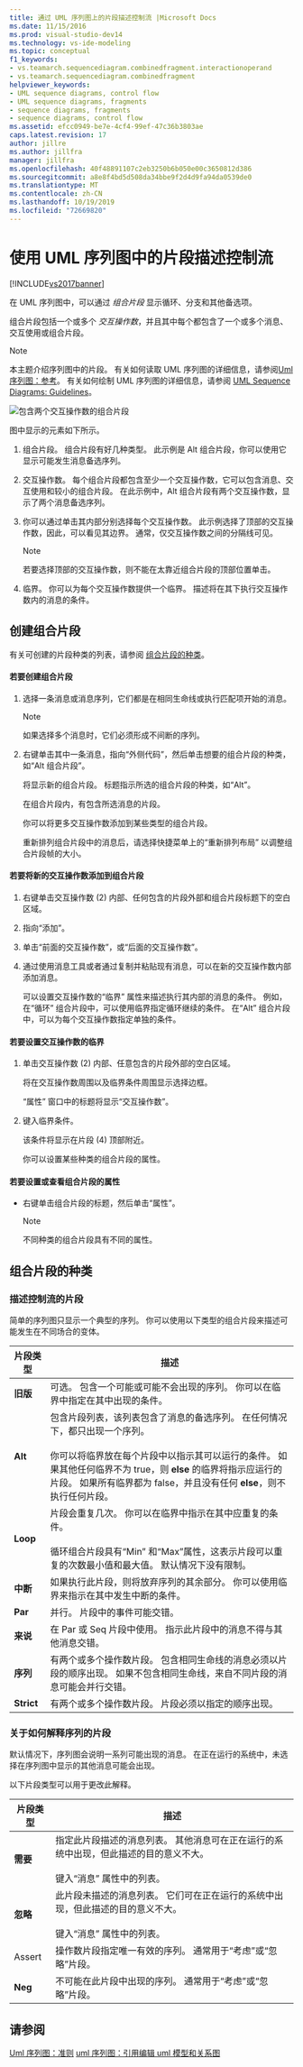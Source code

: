```yaml
---
title: 通过 UML 序列图上的片段描述控制流 |Microsoft Docs
ms.date: 11/15/2016
ms.prod: visual-studio-dev14
ms.technology: vs-ide-modeling
ms.topic: conceptual
f1_keywords:
- vs.teamarch.sequencediagram.combinedfragment.interactionoperand
- vs.teamarch.sequencediagram.combinedfragment
helpviewer_keywords:
- UML sequence diagrams, control flow
- UML sequence diagrams, fragments
- sequence diagrams, fragments
- sequence diagrams, control flow
ms.assetid: efcc0949-be7e-4cf4-99ef-47c36b3803ae
caps.latest.revision: 17
author: jillre
ms.author: jillfra
manager: jillfra
ms.openlocfilehash: 40f48891107c2eb3250b6b050e00c3650812d386
ms.sourcegitcommit: a8e8f4bd5d508da34bbe9f2d4d9fa94da0539de0
ms.translationtype: MT
ms.contentlocale: zh-CN
ms.lasthandoff: 10/19/2019
ms.locfileid: "72669820"
---
```

# <a name="describe-control-flow-with-fragments-on-uml-sequence-diagrams"></a>使用 UML 序列图中的片段描述控制流
[!INCLUDE[vs2017banner](../includes/vs2017banner.md)]

在 UML 序列图中，可以通过 *组合片段* 显示循环、分支和其他备选项。

 组合片段包括一个或多个 *交互操作数*，并且其中每个都包含了一个或多个消息、交互使用或组合片段。

> [!NOTE]
> 本主题介绍序列图中的片段。 有关如何读取 UML 序列图的详细信息，请参阅[Uml 序列图：参考](../modeling/uml-sequence-diagrams-reference.md)。 有关如何绘制 UML 序列图的详细信息，请参阅 [UML Sequence Diagrams: Guidelines](../modeling/uml-sequence-diagrams-guidelines.md)。

 ![包含两个交互操作数的组合片段](../modeling/media/uml-seqfragments.png "UML_SeqFragments")

 图中显示的元素如下所示。

1. 组合片段。 组合片段有好几种类型。 此示例是 Alt 组合片段，你可以使用它显示可能发生消息备选序列。

2. 交互操作数。 每个组合片段都包含至少一个交互操作数，它可以包含消息、交互使用和较小的组合片段。 在此示例中，Alt 组合片段有两个交互操作数，显示了两个消息备选序列。

3. 你可以通过单击其内部分别选择每个交互操作数。 此示例选择了顶部的交互操作数，因此，可以看见其边界。 通常，仅交互操作数之间的分隔线可见。

    > [!NOTE]
    > 若要选择顶部的交互操作数，则不能在太靠近组合片段的顶部位置单击。

4. 临界。 你可以为每个交互操作数提供一个临界。 描述将在其下执行交互操作数内的消息的条件。

## <a name="creating-combined-fragments"></a>创建组合片段
 有关可创建的片段种类的列表，请参阅 [组合片段的种类](#KindsOfFragment)。

#### <a name="to-create-a-combined-fragment"></a>若要创建组合片段

1. 选择一条消息或消息序列，它们都是在相同生命线或执行匹配项开始的消息。

   > [!NOTE]
   > 如果选择多个消息时，它们必须形成不间断的序列。

2. 右键单击其中一条消息，指向“外侧代码”，然后单击想要的组合片段的种类，如“Alt 组合片段”。

    将显示新的组合片段。 标题指示所选的组合片段的种类，如“Alt”。

    在组合片段内，有包含所选消息的片段。

   你可以将更多交互操作数添加到某些类型的组合片段。

   重新排列组合片段中的消息后，请选择快捷菜单上的“重新排列布局” 以调整组合片段帧的大小。

#### <a name="to-add-a-new-interaction-operand-to-a-combined-fragment"></a>若要将新的交互操作数添加到组合片段

1. 右键单击交互操作数 (2) 内部、任何包含的片段外部和组合片段标题下的空白区域。

2. 指向“添加”。

3. 单击“前面的交互操作数”，或“后面的交互操作数”。

4. 通过使用消息工具或者通过复制并粘贴现有消息，可以在新的交互操作数内部添加消息。

   可以设置交互操作数的“临界” 属性来描述执行其内部的消息的条件。 例如，在“循环” 组合片段中，可以使用临界指定循环继续的条件。 在“Alt” 组合片段中，可以为每个交互操作数指定单独的条件。

#### <a name="to-set-the-guard-of-an-interaction-operand"></a>若要设置交互操作数的临界

1. 单击交互操作数 (2) 内部、任意包含的片段外部的空白区域。

    将在交互操作数周围以及临界条件周围显示选择边框。

    “属性” 窗口中的标题将显示“交互操作数”。

2. 键入临界条件。

    该条件将显示在片段 (4) 顶部附近。

   你可以设置某些种类的组合片段的属性。

#### <a name="to-set-or-view-the-properties-of-a-combined-fragment"></a>若要设置或查看组合片段的属性

- 右键单击组合片段的标题，然后单击“属性”。

    > [!NOTE]
    > 不同种类的组合片段具有不同的属性。

## <a name="KindsOfFragment"></a>组合片段的种类

### <a name="fragments-describing-control-flow"></a>描述控制流的片段
 简单的序列图只显示一个典型的序列。 你可以使用以下类型的组合片段来描述可能发生在不同场合的变体。

|片段类型|描述|
|-------------------|-----------------|
|**旧版**|可选。 包含一个可能或可能不会出现的序列。 你可以在临界中指定在其中出现的条件。|
|**Alt**|包含片段列表，该列表包含了消息的备选序列。 在任何情况下，都只出现一个序列。<br /><br /> 你可以将临界放在每个片段中以指示其可以运行的条件。 如果其他任何临界不为 true，则 **else** 的临界将指示应运行的片段。 如果所有临界都为 false，并且没有任何 **else**，则不执行任何片段。|
|**Loop**|片段会重复几次。 你可以在临界中指示在其中应重复的条件。<br /><br /> 循环组合片段具有“Min” 和“Max”属性，这表示片段可以重复的次数最小值和最大值。 默认情况下没有限制。|
|**中断**|如果执行此片段，则将放弃序列的其余部分。 你可以使用临界来指示在其中发生中断的条件。|
|**Par**|并行。 片段中的事件可能交错。|
|**来说**|在 Par 或 Seq 片段中使用。 指示此片段中的消息不得与其他消息交错。|
|**序列**|有两个或多个操作数片段。 包含相同生命线的消息必须以片段的顺序出现。 如果不包含相同生命线，来自不同片段的消息可能会并行交错。|
|**Strict**|有两个或多个操作数片段。 片段必须以指定的顺序出现。|

### <a name="fragments-about-how-to-interpret-the-sequence"></a>关于如何解释序列的片段
 默认情况下，序列图会说明一系列可能出现的消息。 在正在运行的系统中，未选择在序列图中显示的其他消息可能会出现。

 以下片段类型可以用于更改此解释。

|片段类型|描述|
|-------------------|-----------------|
|**需要**|指定此片段描述的消息列表。 其他消息可在正在运行的系统中出现，但此描述的目的意义不大。<br /><br /> 键入“消息” 属性中的列表。|
|**忽略**|此片段未描述的消息列表。 它们可在正在运行的系统中出现，但此描述的目的意义不大。<br /><br /> 键入“消息” 属性中的列表。|
|Assert|操作数片段指定唯一有效的序列。 通常用于“考虑”或“忽略”片段。|
|**Neg**|不可能在此片段中出现的序列。 通常用于“考虑”或“忽略”片段。|

## <a name="see-also"></a>请参阅
 [Uml 序列图：准则](../modeling/uml-sequence-diagrams-guidelines.md) [uml 序列图：引用](../modeling/uml-sequence-diagrams-reference.md)[编辑 uml 模型和关系图](../modeling/edit-uml-models-and-diagrams.md)
